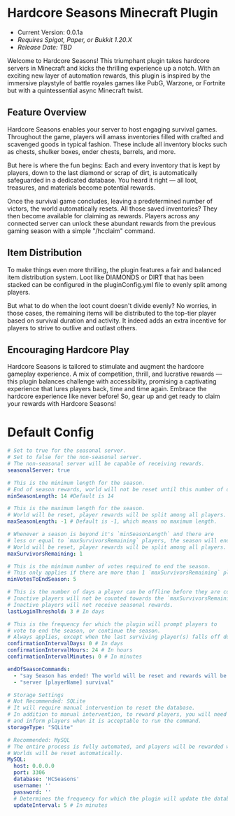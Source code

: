 # Hardcore Seasons Minecraft Plugin
- Current Version: 0.0.1a
- _Requires Spigot, Paper, or Bukkit 1.20.X_
- _Release Date: TBD_

Welcome to Hardcore Seasons! This triumphant plugin takes hardcore servers in Minecraft and kicks the thrilling experience up a notch. With an exciting new layer of automation rewards, this plugin is inspired by the immersive playstyle of battle royales games like PubG, Warzone, or Fortnite but with a quintessential async Minecraft twist.

## Feature Overview

Hardcore Seasons enables your server to host engaging survival games. Throughout the game, players will amass inventories filled with crafted and scavenged goods in typical fashion. These include all inventory blocks such as chests, shulker boxes, ender chests, barrels, and more.

But here is where the fun begins: Each and every inventory that is kept by players, down to the last diamond or scrap of dirt, is automatically safeguarded in a dedicated database. You heard it right — all loot, treasures, and materials become potential rewards.

Once the survival game concludes, leaving a predetermined number of victors, the world automatically resets. All those saved inventories? They then become available for claiming as rewards. Players across any connected server can unlock these abundant rewards from the previous gaming season with a simple "/hcclaim" command.

## Item Distribution

To make things even more thrilling, the plugin features a fair and balanced item distribution system. Loot like DIAMONDS or DIRT that has been stacked can be configured in the pluginConfig.yml file to evenly split among players.

But what to do when the loot count doesn't divide evenly? No worries, in those cases, the remaining items will be distributed to the top-tier player based on survival duration and activity. It indeed adds an extra incentive for players to strive to outlive and outlast others.

## Encouraging Hardcore Play
Hardcore Seasons is tailored to stimulate and augment the hardcore gameplay experience. A mix of competition, thrill, and lucrative rewards — this plugin balances challenge with accessibility, promising a captivating experience that lures players back, time and time again. Embrace the hardcore experience like never before! So, gear up and get ready to claim your rewards with Hardcore Seasons!

# Default Config
```yaml
# Set to true for the seasonal server.
# Set to false for the non-seasonal server.
# The non-seasonal server will be capable of receiving rewards.
seasonalServer: true

# This is the minimum length for the season.
# End of season rewards, world will not be reset until this number of days has elapsed.
minSeasonLength: 14 #Default is 14

# This is the maximum length for the season.
# World will be reset, player rewards will be split among all players.
maxSeasonLength: -1 # Default is -1, which means no maximum length.

# Whenever a season is beyond it's `minSeasonLength` and there are
# less or equal to `maxSurvivorsRemaining` players, the season will end.
# World will be reset, player rewards will be split among all players.
maxSurvivorsRemaining: 1

# This is the minimum number of votes required to end the season.
# This only applies if there are more than 1 `maxSurvivorsRemaining` players.
minVotesToEndSeason: 5

# This is the number of days a player can be offline before they are considered inactive.
# Inactive players will not be counted towards the `maxSurvivorsRemaining` count.
# Inactive players will not receive seasonal rewards.
lastLoginThreshold: 3 # In days

# This is the frequency for which the plugin will prompt players to
# vote to end the season, or continue the season.
# Always applies, except when the last surviving player(s) falls off due to inactivity.
confirmationIntervalDays: 0 # In days
confirmationIntervalHours: 24 # In hours
confirmationIntervalMinutes: 0 # In minutes

endOfSeasonCommands:
  - "say Season has ended! The world will be reset and rewards will be split among all players."
  - "server [playerName] survival"

# Storage Settings
# Not Recommended: SQLite
# It will require manual intervention to reset the database.
# In addition to manual intervention, to reward players, you will need to move the database file to the server
# and inform players when it is acceptable to run the command.
storageType: "SQLite"

# Recommended: MySQL
# The entire process is fully automated, and players will be rewarded whenever the season ends.
# Worlds will be reset automatically.
MySQL:
  host: 0.0.0.0
  port: 3306
  database: 'HCSeasons'
  username: ''
  password: ''
  # Determines the frequency for which the plugin will update the database.
  updateInterval: 5 # In minutes
```